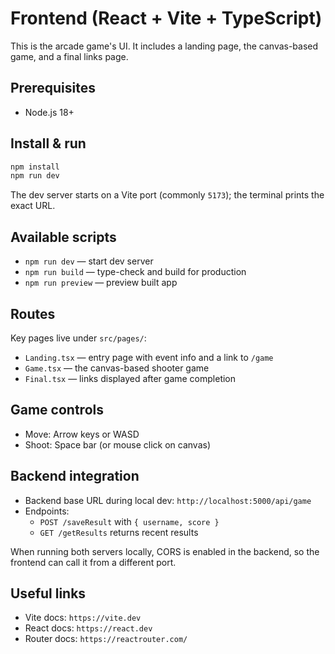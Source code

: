 # Frontend (React + Vite + TypeScript)

This is the arcade game's UI. It includes a landing page, the canvas-based game, and a final links page.

## Prerequisites

- Node.js 18+

## Install & run

```bash
npm install
npm run dev
```

The dev server starts on a Vite port (commonly `5173`); the terminal prints the exact URL.

## Available scripts

- `npm run dev` — start dev server
- `npm run build` — type-check and build for production
- `npm run preview` — preview built app

## Routes

Key pages live under `src/pages/`:

- `Landing.tsx` — entry page with event info and a link to `/game`
- `Game.tsx` — the canvas-based shooter game
- `Final.tsx` — links displayed after game completion

## Game controls

- Move: Arrow keys or WASD
- Shoot: Space bar (or mouse click on canvas)

## Backend integration

- Backend base URL during local dev: `http://localhost:5000/api/game`
- Endpoints:
  - `POST /saveResult` with `{ username, score }`
  - `GET /getResults` returns recent results

When running both servers locally, CORS is enabled in the backend, so the frontend can call it from a different port.

## Useful links

- Vite docs: `https://vite.dev`
- React docs: `https://react.dev`
- Router docs: `https://reactrouter.com/`
